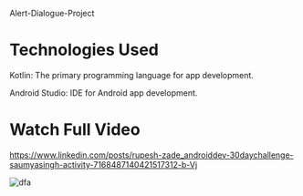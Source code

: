Alert-Dialogue-Project

# Technologies Used
Kotlin: The primary programming language for app development.

Android Studio: IDE for Android app development.

# Watch Full Video 
https://www.linkedin.com/posts/rupesh-zade_androiddev-30daychallenge-saumyasingh-activity-7168487140421517312-b-Vj


![dfa](https://github.com/RupeshzadeRNZ/Alert-Dialogue-Project/assets/124900974/58fb7a83-11ee-4df3-893c-6b69e61c0e73)
